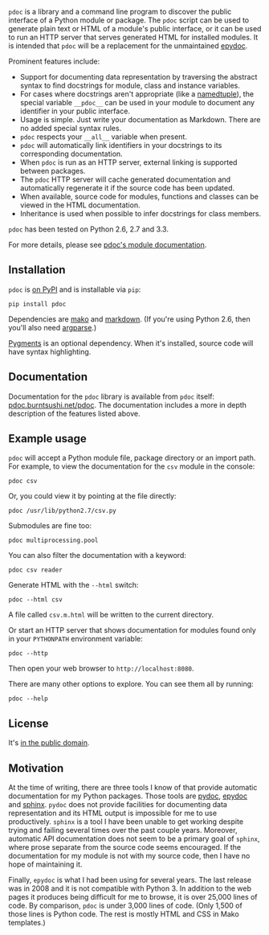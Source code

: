 `pdoc` is a library and a command line program to discover the public 
interface of a Python module or package. The `pdoc` script can be used to 
generate plain text or HTML of a module's public interface, or it can be used 
to run an HTTP server that serves generated HTML for installed modules.
It is intended that `pdoc` will be a replacement for the unmaintained
[epydoc](http://epydoc.sourceforge.net).

Prominent features include:

* Support for documenting data representation by traversing the abstract syntax 
  to find docstrings for module, class and instance variables.
* For cases where docstrings aren't appropriate (like a
  [namedtuple](http://docs.python.org/2.7/library/collections.html#namedtuple-factory-function-for-tuples-with-named-fields)),
  the special variable `__pdoc__` can be used in your module to
  document any identifier in your public interface.
* Usage is simple. Just write your documentation as Markdown. There are no 
  added special syntax rules.
* `pdoc` respects your `__all__` variable when present.
* `pdoc` will automatically link identifiers in your docstrings to its
  corresponding documentation.
* When `pdoc` is run as an HTTP server, external linking is supported between 
  packages.
* The `pdoc` HTTP server will cache generated documentation and automatically
  regenerate it if the source code has been updated.
* When available, source code for modules, functions and classes can be viewed 
  in the HTML documentation.
* Inheritance is used when possible to infer docstrings for class members.

`pdoc` has been tested on Python 2.6, 2.7 and 3.3.

For more details, please see
[pdoc's module documentation](http://pdoc.burntsushi.net/pdoc).


Installation
------------
`pdoc` is [on PyPI](https://pypi.python.org/pypi/pdoc) and is installable via 
`pip`:

    pip install pdoc

Dependencies are [mako](https://pypi.python.org/pypi/Mako) and
[markdown](https://pypi.python.org/pypi/Markdown). (If you're using Python
2.6, then you'll also need [argparse](https://pypi.python.org/pypi/argparse).)

[Pygments](https://pypi.python.org/pypi/Pygments) is an optional dependency. 
When it's installed, source code will have syntax highlighting.


Documentation
-------------
Documentation for the `pdoc` library is available from `pdoc` itself:
[pdoc.burntsushi.net/pdoc](http://pdoc.burntsushi.net/pdoc). The documentation 
includes a more in depth description of the features listed above.


Example usage
-------------
`pdoc` will accept a Python module file, package directory or an import path.
For example, to view the documentation for the `csv` module in the console:

    pdoc csv

Or, you could view it by pointing at the file directly:

    pdoc /usr/lib/python2.7/csv.py

Submodules are fine too:

    pdoc multiprocessing.pool

You can also filter the documentation with a keyword:

    pdoc csv reader

Generate HTML with the `--html` switch:

    pdoc --html csv

A file called `csv.m.html` will be written to the current directory.

Or start an HTTP server that shows documentation for modules found only in your 
`PYTHONPATH` environment variable:

    pdoc --http

Then open your web browser to `http://localhost:8080`.

There are many other options to explore. You can see them all by running:

    pdoc --help


License
-------
It's [in the public domain](http://unlicense.org).


Motivation
----------
At the time of writing, there are three tools I know of that provide automatic
documentation for my Python packages. Those tools are
[pydoc](http://docs.python.org/2/library/pydoc.html),
[epydoc](http://epydoc.sourceforge.net) and
[sphinx](http://sphinx-doc.org). `pydoc` does not provide facilities for 
documenting data representation and its HTML output is impossible for me to use 
productively. `sphinx` is a tool I have been unable to get working despite
trying and failing several times over the past couple years. Moreover, 
automatic API documentation does not seem to be a primary goal of `sphinx`,
where prose separate from the source code seems encouraged. If the 
documentation for my module is not with my source code, then I have no hope of 
maintaining it.

Finally, `epydoc` is what I had been using for several years. The last release 
was in 2008 and it is not compatible with Python 3. In addition to the web
pages it produces being difficult for me to browse, it is over 25,000 lines
of code. By comparison, `pdoc` is under 3,000 lines of code. (Only 1,500 of
those lines is Python code. The rest is mostly HTML and CSS in Mako templates.)

